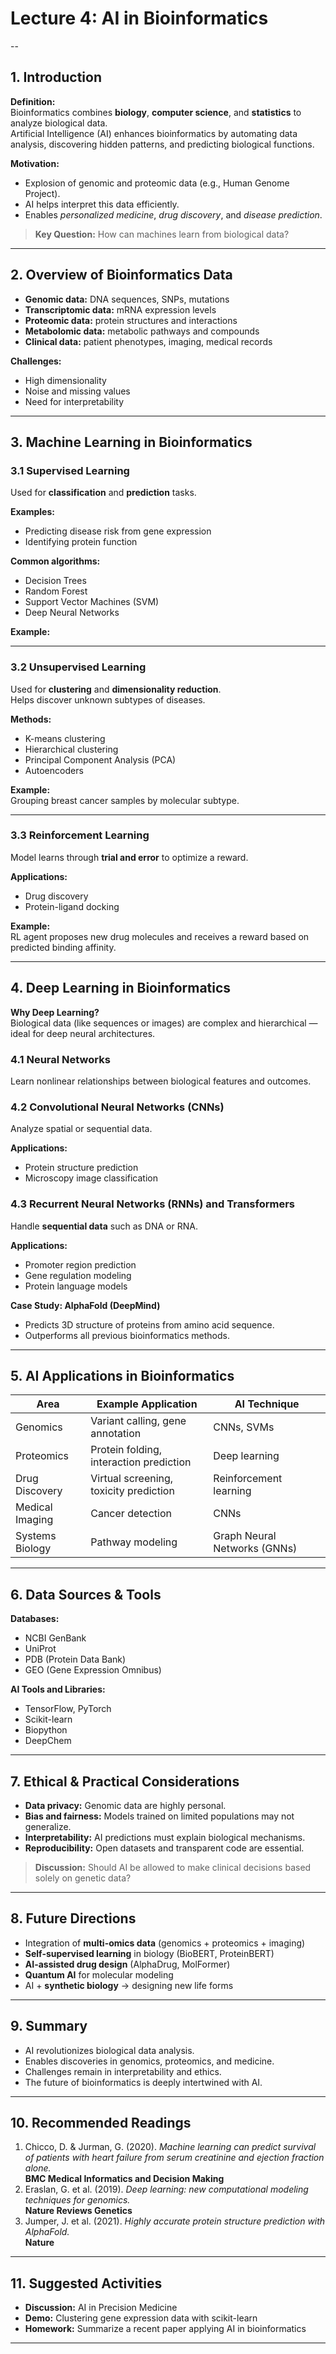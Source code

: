 # Lecture 4: AI in Bioinformatics
--

## 1. Introduction

**Definition:**  
Bioinformatics combines **biology**, **computer science**, and **statistics** to analyze biological data.  
Artificial Intelligence (AI) enhances bioinformatics by automating data analysis, discovering hidden patterns, and predicting biological functions.

**Motivation:**
- Explosion of genomic and proteomic data (e.g., Human Genome Project).  
- AI helps interpret this data efficiently.  
- Enables *personalized medicine*, *drug discovery*, and *disease prediction*.

> **Key Question:** How can machines learn from biological data?

---

## 2. Overview of Bioinformatics Data

- **Genomic data:** DNA sequences, SNPs, mutations  
- **Transcriptomic data:** mRNA expression levels  
- **Proteomic data:** protein structures and interactions  
- **Metabolomic data:** metabolic pathways and compounds  
- **Clinical data:** patient phenotypes, imaging, medical records

**Challenges:**
- High dimensionality  
- Noise and missing values  
- Need for interpretability  

---

## 3. Machine Learning in Bioinformatics

### 3.1 Supervised Learning

Used for **classification** and **prediction** tasks.

**Examples:**
- Predicting disease risk from gene expression  
- Identifying protein function  

**Common algorithms:**
- Decision Trees  
- Random Forest  
- Support Vector Machines (SVM)  
- Deep Neural Networks  

**Example:**


---

### 3.2 Unsupervised Learning

Used for **clustering** and **dimensionality reduction**.  
Helps discover unknown subtypes of diseases.

**Methods:**
- K-means clustering  
- Hierarchical clustering  
- Principal Component Analysis (PCA)  
- Autoencoders  

**Example:**  
Grouping breast cancer samples by molecular subtype.

---

### 3.3 Reinforcement Learning

Model learns through **trial and error** to optimize a reward.

**Applications:**
- Drug discovery  
- Protein-ligand docking  

**Example:**  
RL agent proposes new drug molecules and receives a reward based on predicted binding affinity.

---

## 4. Deep Learning in Bioinformatics

**Why Deep Learning?**  
Biological data (like sequences or images) are complex and hierarchical — ideal for deep neural architectures.

### 4.1 Neural Networks
Learn nonlinear relationships between biological features and outcomes.

### 4.2 Convolutional Neural Networks (CNNs)
Analyze spatial or sequential data.

**Applications:**
- Protein structure prediction  
- Microscopy image classification  

### 4.3 Recurrent Neural Networks (RNNs) and Transformers
Handle **sequential data** such as DNA or RNA.

**Applications:**
- Promoter region prediction  
- Gene regulation modeling  
- Protein language models  

**Case Study: AlphaFold (DeepMind)**
- Predicts 3D structure of proteins from amino acid sequence.  
- Outperforms all previous bioinformatics methods.

---

## 5. AI Applications in Bioinformatics

| Area | Example Application | AI Technique |
|------|----------------------|--------------|
| Genomics | Variant calling, gene annotation | CNNs, SVMs |
| Proteomics | Protein folding, interaction prediction | Deep learning |
| Drug Discovery | Virtual screening, toxicity prediction | Reinforcement learning |
| Medical Imaging | Cancer detection | CNNs |
| Systems Biology | Pathway modeling | Graph Neural Networks (GNNs) |

---

## 6. Data Sources & Tools

**Databases:**
- NCBI GenBank  
- UniProt  
- PDB (Protein Data Bank)  
- GEO (Gene Expression Omnibus)

**AI Tools and Libraries:**
- TensorFlow, PyTorch  
- Scikit-learn  
- Biopython  
- DeepChem  

---

## 7. Ethical & Practical Considerations

- **Data privacy:** Genomic data are highly personal.  
- **Bias and fairness:** Models trained on limited populations may not generalize.  
- **Interpretability:** AI predictions must explain biological mechanisms.  
- **Reproducibility:** Open datasets and transparent code are essential.  

> **Discussion:** Should AI be allowed to make clinical decisions based solely on genetic data?

---

## 8. Future Directions

- Integration of **multi-omics data** (genomics + proteomics + imaging)  
- **Self-supervised learning** in biology (BioBERT, ProteinBERT)  
- **AI-assisted drug design** (AlphaDrug, MolFormer)  
- **Quantum AI** for molecular modeling  
- AI + **synthetic biology** → designing new life forms  

---

## 9. Summary

- AI revolutionizes biological data analysis.  
- Enables discoveries in genomics, proteomics, and medicine.  
- Challenges remain in interpretability and ethics.  
- The future of bioinformatics is deeply intertwined with AI.

---

## 10. Recommended Readings

1. Chicco, D. & Jurman, G. (2020). *Machine learning can predict survival of patients with heart failure from serum creatinine and ejection fraction alone.*  
   **BMC Medical Informatics and Decision Making**  
2. Eraslan, G. et al. (2019). *Deep learning: new computational modeling techniques for genomics.*  
   **Nature Reviews Genetics**  
3. Jumper, J. et al. (2021). *Highly accurate protein structure prediction with AlphaFold.*  
   **Nature**

---

## 11. Suggested Activities

- **Discussion:** AI in Precision Medicine  
- **Demo:** Clustering gene expression data with scikit-learn  
- **Homework:** Summarize a recent paper applying AI in bioinformatics  

---

